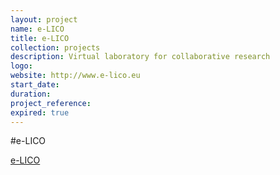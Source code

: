 ```yaml
---
layout: project
name: e-LICO
title: e-LICO
collection: projects
description: Virtual laboratory for collaborative research
logo:
website: http://www.e-lico.eu
start_date:
duration:
project_reference:
expired: true
---
```


#e-LICO

[e-LICO](http://www.e-lico.eu/index.php)